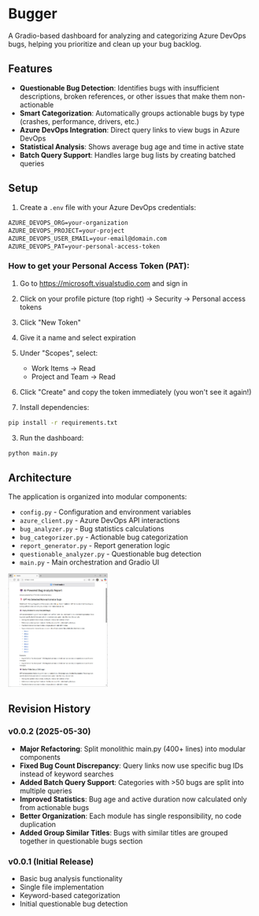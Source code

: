 # Bugger

A Gradio-based dashboard for analyzing and categorizing Azure DevOps bugs, helping you prioritize and clean up your bug backlog.

## Features

- **Questionable Bug Detection**: Identifies bugs with insufficient descriptions, broken references, or other issues that make them non-actionable
- **Smart Categorization**: Automatically groups actionable bugs by type (crashes, performance, drivers, etc.)
- **Azure DevOps Integration**: Direct query links to view bugs in Azure DevOps
- **Statistical Analysis**: Shows average bug age and time in active state
- **Batch Query Support**: Handles large bug lists by creating batched queries

## Setup

1. Create a `.env` file with your Azure DevOps credentials:
```
AZURE_DEVOPS_ORG=your-organization
AZURE_DEVOPS_PROJECT=your-project
AZURE_DEVOPS_USER_EMAIL=your-email@domain.com
AZURE_DEVOPS_PAT=your-personal-access-token
```

### How to get your Personal Access Token (PAT):
1. Go to https://microsoft.visualstudio.com and sign in
2. Click on your profile picture (top right) → Security → Personal access tokens
3. Click "New Token"
4. Give it a name and select expiration
5. Under "Scopes", select:
   - Work Items → Read
   - Project and Team → Read
6. Click "Create" and copy the token immediately (you won't see it again!)

2. Install dependencies:
```cmd
pip install -r requirements.txt
```

3. Run the dashboard:
```cmd
python main.py
```

## Architecture

The application is organized into modular components:

- `config.py` - Configuration and environment variables
- `azure_client.py` - Azure DevOps API interactions
- `bug_analyzer.py` - Bug statistics calculations
- `bug_categorizer.py` - Actionable bug categorization
- `report_generator.py` - Report generation logic
- `questionable_analyzer.py` - Questionable bug detection
- `main.py` - Main orchestration and Gradio UI

<img src="app_screen.jpg" alt="Bugger Dashboard Screenshot" width="40%">

## Revision History

### v0.0.2 (2025-05-30)
- **Major Refactoring**: Split monolithic main.py (400+ lines) into modular components
- **Fixed Bug Count Discrepancy**: Query links now use specific bug IDs instead of keyword searches
- **Added Batch Query Support**: Categories with >50 bugs are split into multiple queries
- **Improved Statistics**: Bug age and active duration now calculated only from actionable bugs
- **Better Organization**: Each module has single responsibility, no code duplication
- **Added Group Similar Titles**: Bugs with similar titles are grouped together in questionable bugs section

### v0.0.1 (Initial Release)
- Basic bug analysis functionality
- Single file implementation
- Keyword-based categorization
- Initial questionable bug detection
